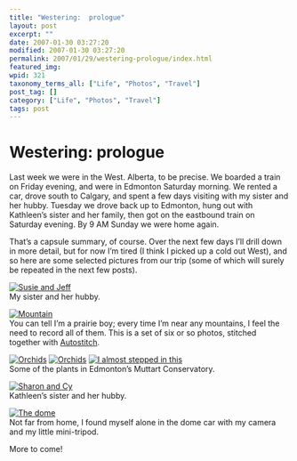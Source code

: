```yaml
---
title: "Westering:  prologue"
layout: post
excerpt: ""
date: 2007-01-30 03:27:20
modified: 2007-01-30 03:27:20
permalink: 2007/01/29/westering-prologue/index.html
featured_img: 
wpid: 321
taxonomy_terms_all: ["Life", "Photos", "Travel"]
post_tag: []
category: ["Life", "Photos", "Travel"]
tags: post
---
```


# Westering:  prologue

Last week we were in the West. Alberta, to be precise. We boarded a train on Friday evening, and were in Edmonton Saturday morning. We rented a car, drove south to Calgary, and spent a few days visiting with my sister and her hubby. Tuesday we drove back up to Edmonton, hung out with Kathleen’s sister and her family, then got on the eastbound train on Saturday evening. By 9 AM Sunday we were home again.

That’s a capsule summary, of course. Over the next few days I’ll drill down in more detail, but for now I’m tired (I think I picked up a cold out West), and so here are some selected pictures from our trip (some of which will surely be repeated in the next few posts).

[![Susie and Jeff](http://farm1.static.flickr.com/181/373963801_2ce51ea27c_m.jpg)](http://www.flickr.com/photos/pj/373963801)  
My sister and her hubby.

[![Mountain](http://farm1.static.flickr.com/151/373969891_2c796827a7_m.jpg)](http://www.flickr.com/photos/pj/373969891)  
You can tell I’m a prairie boy; every time I’m near any mountains, I feel the need to record all of them. This is a set of six or so photos, stitched together with [Autostitch](http://www.cs.ubc.ca/~mbrown/autostitch/autostitch.html).

[![Orchids](http://farm1.static.flickr.com/158/373970827_405d8144a1_s.jpg)](http://www.flickr.com/photos/pj/373970827) [![Orchids](http://farm1.static.flickr.com/146/373970763_e28dbc22b5_s.jpg)](http://www.flickr.com/photos/pj/373970763) [![I almost stepped in this](http://farm1.static.flickr.com/154/373970700_8ca700327f_s.jpg)](http://www.flickr.com/photos/pj/373970700)  
Some of the plants in Edmonton’s Muttart Conservatory.

[![Sharon and Cy](http://farm1.static.flickr.com/156/373971532_92ee77bbbc_m.jpg)](http://www.flickr.com/photos/pj/373971532)  
Kathleen’s sister and her hubby.

[![The dome](http://farm1.static.flickr.com/142/373971928_fa16b0b2a7_m.jpg)](http://www.flickr.com/photos/pj/373971928)  
Not far from home, I found myself alone in the dome car with my camera and my little mini-tripod.

More to come!